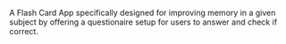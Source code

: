 A Flash Card App specifically designed for improving memory in a given subject by offering a questionaire setup for users to answer and check if correct.
